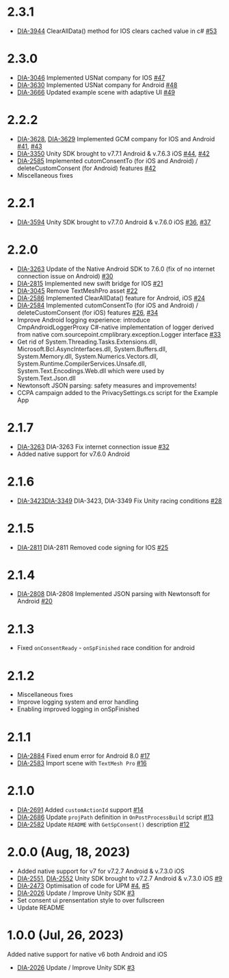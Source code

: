 # 2.3.1
* [DIA-3944](https://sourcepoint.atlassian.net/browse/DIA-3944)  ClearAllData() method for IOS clears cached value in c# [#53](https://github.com/SourcePointUSA/unity-sdk/pull/53)

# 2.3.0
* [DIA-3046](https://sourcepoint.atlassian.net/browse/DIA-3046) Implemented USNat company for IOS [#47](https://github.com/SourcePointUSA/unity-sdk/pull/47)
* [DIA-3630](https://sourcepoint.atlassian.net/browse/DIA-3630) Implemented USNat company for Android [#48](https://github.com/SourcePointUSA/unity-sdk/pull/48)
* [DIA-3666](https://sourcepoint.atlassian.net/browse/DIA-3666) Updated example scene with adaptive UI [#49](https://github.com/SourcePointUSA/unity-sdk/pull/49)

# 2.2.2
* [DIA-3628](https://sourcepoint.atlassian.net/browse/DIA-3628), [DIA-3629](https://sourcepoint.atlassian.net/browse/DIA-3629) Implemented GCM company for IOS and Android [#41](https://github.com/SourcePointUSA/unity-sdk/pull/41), [#43](https://github.com/SourcePointUSA/unity-sdk/pull/43)
* [DIA-3350](https://sourcepoint.atlassian.net/browse/DIA-3350) Unity SDK brought to v7.7.1 Android & v.7.6.3 iOS [#44](https://github.com/SourcePointUSA/unity-sdk/pull/44), [#42](https://github.com/SourcePointUSA/unity-sdk/pull/42)
* [DIA-2585](https://sourcepoint.atlassian.net/browse/DIA-2585) Implemented cutomConsentTo (for iOS and Android) / deleteCustomConsent (for Android) features [#42](https://github.com/SourcePointUSA/unity-sdk/pull/42)
* Miscellaneous fixes

# 2.2.1
* [DIA-3594](https://sourcepoint.atlassian.net/browse/DIA-3594) Unity SDK brought to v7.7.0 Android & v.7.6.0 iOS [#36](https://github.com/SourcePointUSA/unity-sdk/pull/36), [#37](https://github.com/SourcePointUSA/unity-sdk/pull/37)

# 2.2.0
* [DIA-3263](https://sourcepoint.atlassian.net/browse/DIA-3263) Update of the Native Android SDK to 7.6.0 (fix of no internet connection issue on Android) [#30](https://github.com/SourcePointUSA/unity-sdk/pull/30)
* [DIA-2815](https://sourcepoint.atlassian.net/browse/DIA-2815) Implemented new swift bridge for IOS [#21](https://github.com/SourcePointUSA/unity-sdk/pull/21)
* [DIA-3045](https://sourcepoint.atlassian.net/browse/DIA-3045) Remove TextMeshPro asset [#22](https://github.com/SourcePointUSA/unity-sdk/pull/22)
* [DIA-2586](https://sourcepoint.atlassian.net/browse/DIA-2586) Implemented ClearAllData() feature for Android, iOS [#24](https://github.com/SourcePointUSA/unity-sdk/pull/24)
* [DIA-2584](https://sourcepoint.atlassian.net/browse/DIA-2584) Implemented cutomConsentTo (for iOS and Android) / deleteCustomConsent (for iOS) features [#26](https://github.com/SourcePointUSA/unity-sdk/pull/26), [#34](https://github.com/SourcePointUSA/unity-sdk/pull/34)
* Improve Android logging experience: introduce CmpAndroidLoggerProxy C#-native implementation of logger derived from native com.sourcepoint.cmplibrary.exception.Logger interface [#33](https://github.com/SourcePointUSA/unity-sdk/pull/33)
* Get rid of System.Threading.Tasks.Extensions.dll, Microsoft.Bcl.AsyncInterfaces.dll, System.Buffers.dll, System.Memory.dll, System.Numerics.Vectors.dll, System.Runtime.CompilerServices.Unsafe.dll, System.Text.Encodings.Web.dll which were used by System.Text.Json.dll
* Newtonsoft JSON parsing: safety measures and improvements!
* CCPA campaign added to the PrivacySettings.cs script for the Example App

# 2.1.7
* [DIA-3263](https://sourcepoint.atlassian.net/browse/DIA-3263) DIA-3263 Fix internet connection issue [#32](https://github.com/SourcePointUSA/unity-sdk/pull/32)
* Added native support for v7.6.0 Android

# 2.1.6
* [DIA-3423](https://sourcepoint.atlassian.net/browse/DIA-3423)[DIA-3349](https://sourcepoint.atlassian.net/browse/DIA-3349) DIA-3423, DIA-3349 Fix Unity racing conditions [#28](https://github.com/SourcePointUSA/unity-sdk/pull/28)

# 2.1.5
* [DIA-2811](https://sourcepoint.atlassian.net/browse/DIA-2811) DIA-2811 Removed code signing for IOS [#25](https://github.com/SourcePointUSA/unity-sdk/pull/25)

# 2.1.4
* [DIA-2808](https://sourcepoint.atlassian.net/browse/DIA-2808) DIA-2808 Implemented JSON parsing with Newtonsoft for Android [#20](https://github.com/SourcePointUSA/unity-sdk/pull/20)

# 2.1.3
* Fixed `onConsentReady` - `onSpFinished` race condition for android

# 2.1.2
* Miscellaneous fixes
* Improve logging system and error handling
* Enabling improved logging in onSpFinished

# 2.1.1
* [DIA-2884](https://sourcepoint.atlassian.net/browse/DIA-2884) Fixed enum error for Android 8.0 [#17](https://github.com/SourcePointUSA/unity-sdk/pull/17)
* [DIA-2583](https://sourcepoint.atlassian.net/browse/DIA-2583) Import scene with `TextMesh Pro` [#16](https://github.com/SourcePointUSA/unity-sdk/pull/16)

# 2.1.0
* [DIA-2691](https://sourcepoint.atlassian.net/browse/DIA-2691) Added `customActionId` support [#14](https://github.com/SourcePointUSA/unity-sdk/pull/14)
* [DIA-2686](https://sourcepoint.atlassian.net/browse/DIA-2686) Update `projPath` definition in `OnPostProcessBuild` script [#13](https://github.com/SourcePointUSA/unity-sdk/pull/13)
* [DIA-2582](https://sourcepoint.atlassian.net/browse/DIA-2682) Update `README` with `GetSpConsent()` description [#12](https://github.com/SourcePointUSA/unity-sdk/pull/12)

# 2.0.0 (Aug, 18, 2023)
* Added native support for v7 for v7.2.7 Android & v.7.3.0 iOS 
* [DIA-2551](https://sourcepoint.atlassian.net/browse/DIA-2551), [DIA-2552](https://sourcepoint.atlassian.net/browse/DIA-2552) Unity SDK brought to v7.2.7 Android & v.7.3.0 iOS [#9](https://github.com/SourcePointUSA/unity-sdk/pull/9)
* [DIA-2473](https://sourcepoint.atlassian.net/browse/DIA-2473) Optimisation of code for UPM [#4](https://github.com/SourcePointUSA/unity-sdk/pull/4), [#5](https://github.com/SourcePointUSA/unity-sdk/pull/5)
* [DIA-2026](https://sourcepoint.atlassian.net/browse/DIA-2026) Update / Improve Unity SDK [#3](https://github.com/SourcePointUSA/unity-sdk/pull/3)
* Set consent ui prensentation style to over fullscreen
* Update README

# 1.0.0 (Jul, 26, 2023)
Added native support for native v6 both Android and iOS 
* [DIA-2026](https://sourcepoint.atlassian.net/browse/DIA-2026) Update / Improve Unity SDK [#3](https://github.com/SourcePointUSA/unity-sdk/pull/3)
